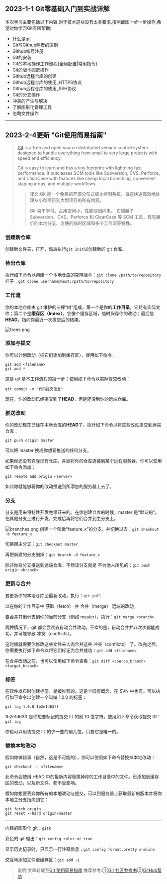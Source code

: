 ## 2023-1-1 Git零基础入门到实战详解
 本次学习主要包括以下内容,对于技术这块没有太多要求,按照截图一步一步操作,希望对你学习Git有所帮助!
* 什么是git
* Git与Github两者的区别
* Github帐号注册
* Git的安装
* Git的本地操作工作流程{全局配置|常用指令}
* Git的版本回退操作
* Github远程仓库的创建
* Github远程仓库的使用_HTTPS协议
* Github远程仓库的使用_SSH协议
* Git的分支操作
* 冲突的产生与解决
* 了解图形化管理工具
* 忽略文件操作

***
## 2023-2-4更新 "Git使用简易指南"
>[Git](https://book.git-scm.com/downloads "Git Downloads") is a free and open source distributed version control system designed to handle everything from small to very large projects with speed and efficiency.
>
>Git is easy to learn and has a tiny footprint with lightning fast performance. It outclasses SCM tools like Subversion, CVS, Perforce, and ClearCase with features like cheap local branching, convenient staging areas, and multiple workflows.
>>译文:Git 是一个免费的开源分布式版本控制系统，旨在快速高效地处理从小型项目到大型项目的所有内容。
>>
>>Git 易于学习，占用空间小，性能快如闪电。 它超越了 Subversion、CVS、Perforce 和 ClearCase 等 SCM 工具，具有廉价的本地分支、方便的临时区域和多个工作流等特性。

### 创建新仓库
创建新文件夹，打开，然后执行`git init`以创建新的 git 仓库。
### 检出仓库
执行如下命令以创建一个本地仓库的克隆版本：`git clone /path/to/repository`
样子：`git clone username@host:/path/to/repository`
### 工作流
你的本地仓库由 git 维护的三棵“树”组成。第一个是你的**工作目录**，它持有实际文件；第二个是**缓存区（Index）**，它像个缓存区域，临时保存你的改动；最后是**HEAD**，指向你最近一次提交后的结果。

![trees.png](https://p3-juejin.byteimg.com/tos-cn-i-k3u1fbpfcp/e6a1ce8fe82e4d6b9fb0eb196d4a08a9~tplv-k3u1fbpfcp-watermark.image?)
### 添加与提交
你可以计划改动（把它们添加到缓存区），使用如下命令：
```
git add <filename>
git add *
```
这是 git 基本工作流程的第一步；使用如下命令以实际提交改动：
```
git commit -m "代码提交信息"
```
现在，你的改动已经提交到了**HEAD**，但是还没到你的远端仓库。
### 推送改动
你的改动现在已经在本地仓库的**HEAD**了。执行如下命令以将这些改动提交到远端仓库：
```
git push origin master
```
可以把 master 换成你想要推送的任何分支。

如果你还没有克隆现有仓库，并欲将你的仓库连接到某个远程服务器，你可以使用如下命令添加：
```
git remote add origin <server>
```
如此你就能够将你的改动推送到所添加的服务器上去了。
### 分支
分支是用来将特性开发绝缘开来的。在你创建仓库的时候，master 是“默认的”。在其他分支上进行开发，完成后再将它们合并到主分支上。

![branches.png](https://p1-juejin.byteimg.com/tos-cn-i-k3u1fbpfcp/2e3c0832d9374cb2a4eb3008309742ef~tplv-k3u1fbpfcp-watermark.image?)
创建一个叫做“feature_x”的分支，并切换过去：`git checkout -b feature_x`

切换回主分支：`git checkout master`

再把新建的分支删掉：`git branch -d feature_x`

除非你将分支推送到远端仓库，不然该分支就是 不为他人所见的：`git push origin <branch>`
### 更新与合并
要更新你的本地仓库至最新改动，执行：`git pull`

以在你的工作目录中 获取（fetch） 并 合并（merge） 远端的改动。

要合并其他分支到你的当前分支（例如 master），执行：`git merge <branch>`

两种情况下，git 都会尝试去自动合并改动。不幸的是，自动合并并非次次都能成功，并可能导致 冲突（conflicts）。 

这时候就需要你修改这些文件来人肉合并这些 冲突（conflicts） 了。改完之后，你需要执行如下命令以将它们标记为合并成功：`git add <filename>`

在合并改动之前，也可以使用如下命令查看：`git diff <source_branch> <target_branch>`
### 标签
在软件发布时创建标签，是被推荐的。这是个旧有概念，在 SVN 中也有。可以执行如下命令以创建一个叫做 1.0.0 的标签：
```
git tag 1.0.0 1b2e1d63ff
```
1b2e1d63ff 是你想要标记的提交 ID 的前 10 位字符。使用如下命令获取提交 ID：`git log`

你也可以用该提交 ID 的少一些的前几位，只要它是唯一的。

### 替换本地改动
假如你做错事（自然，这是不可能的），你可以使用如下命令替换掉本地改动：

```
git checkout -- <filename>
```

此命令会使用 HEAD 中的最新内容替换掉你的工作目录中的文件。已添加到缓存区的改动，以及新文件，都不受影响。

假如你想要丢弃你所有的本地改动与提交，可以到服务器上获取最新的版本并将你本地主分支指向到它：

```
git fetch origin
git reset --hard origin/master
```
___
内建的图形化 git：`gitk`

彩色的 git 输出：`git config color.ui true`

显示历史记录时，只显示一行注释信息：`git config format.pretty oneline`

交互地添加文件至缓存区：`git add -i`

>说明:文章转载至[Git 使用简易指南](https://support.github.com/)
推荐参考:①[Git 社区参考书](https://book.git-scm.com/)②[GitHub帮助](https://support.github.com/)

